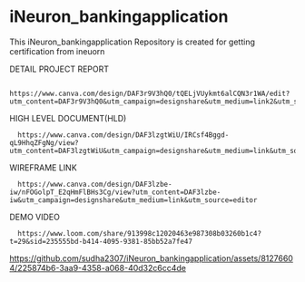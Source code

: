 # iNeuron_bankingapplication
This iNeuron_bankingapplication Repository is created for getting certification from ineuorn

DETAIL PROJECT REPORT 

      https://www.canva.com/design/DAF3r9V3hQ0/tQELjVUykmt6alCQN3r1WA/edit?utm_content=DAF3r9V3hQ0&utm_campaign=designshare&utm_medium=link2&utm_source=sharebutton

HIGH LEVEL DOCUMENT(HLD)

      https://www.canva.com/design/DAF3lzgtWiU/IRCsf4Bggd-qL9HhqZFgNg/view?utm_content=DAF3lzgtWiU&utm_campaign=designshare&utm_medium=link&utm_source=editor


WIREFRAME LINK

      https://www.canva.com/design/DAF3lzbe-iw/nFOGolpT_E2qHmFlBHs3Cg/view?utm_content=DAF3lzbe-iw&utm_campaign=designshare&utm_medium=link&utm_source=editor

DEMO VIDEO 

      https://www.loom.com/share/913998c12020463e987308b03260b1c4?t=29&sid=235555bd-b414-4095-9381-85bb52a7fe47



https://github.com/sudha2307/iNeuron_bankingapplication/assets/81276604/225874b6-3aa9-4358-a068-40d32c6cc4de


      



